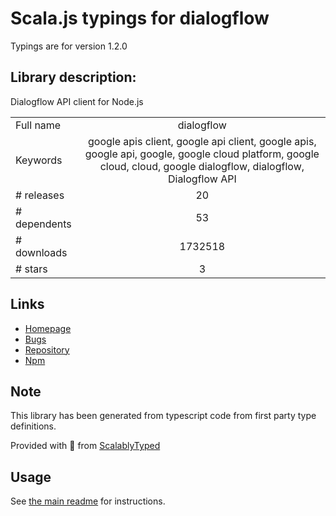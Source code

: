 
# Scala.js typings for dialogflow

Typings are for version 1.2.0

## Library description:
Dialogflow API client for Node.js

|                    |                 |
| ------------------ | :-------------: |
| Full name          | dialogflow |
| Keywords           | google apis client, google api client, google apis, google api, google, google cloud platform, google cloud, cloud, google dialogflow, dialogflow, Dialogflow API |
| # releases         | 20 |
| # dependents       | 53 |
| # downloads        | 1732518 |
| # stars            | 3 |

## Links
- [Homepage](https://github.com/googleapis/nodejs-dialogflow#readme)
- [Bugs](https://github.com/googleapis/nodejs-dialogflow/issues)
- [Repository](https://github.com/googleapis/nodejs-dialogflow)
- [Npm](https://www.npmjs.com/package/dialogflow)
    


## Note
This library has been generated from typescript code from first party type definitions.

Provided with :purple_heart: from [ScalablyTyped](https://github.com/oyvindberg/ScalablyTyped)

## Usage
See [the main readme](../../readme.md) for instructions.



